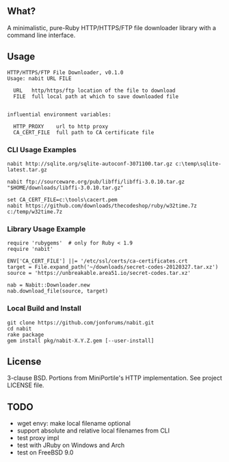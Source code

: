 ## What?

A minimalistic, pure-Ruby HTTP/HTTPS/FTP file downloader library with a command
line interface.

## Usage

    HTTP/HTTPS/FTP File Downloader, v0.1.0
    Usage: nabit URL FILE

      URL   http/https/ftp location of the file to download
      FILE  full local path at which to save downloaded file


    influential environment variables:

      HTTP_PROXY    url to http proxy
      CA_CERT_FILE  full path to CA certificate file

### CLI Usage Examples

    nabit http://sqlite.org/sqlite-autoconf-3071100.tar.gz c:\temp\sqlite-latest.tar.gz

    nabit ftp://sourceware.org/pub/libffi/libffi-3.0.10.tar.gz "$HOME/downloads/libffi-3.0.10.tar.gz"

    set CA_CERT_FILE=c:\tools\cacert.pem
    nabit https://github.com/downloads/thecodeshop/ruby/w32time.7z c:/temp/w32time.7z

### Library Usage Example

    require 'rubygems'  # only for Ruby < 1.9
    require 'nabit'

    ENV['CA_CERT_FILE'] ||= '/etc/ssl/certs/ca-certificates.crt
    target = File.expand_path('~/downloads/secret-codes-20120327.tar.xz')
    source = 'https://unbreakable.area51.io/secret-codes.tar.xz'

    nab = Nabit::Downloader.new
    nab.download_file(source, target)

### Local Build and Install

    git clone https://github.com/jonforums/nabit.git
    cd nabit
    rake package
    gem install pkg/nabit-X.Y.Z.gem [--user-install]

## License

3-clause BSD. Portions from MiniPortile's HTTP implementation. See project LICENSE file.

## TODO

* wget envy: make local filename optional
* support absolute and relative local filenames from CLI
* test proxy impl
* test with JRuby on Windows and Arch
* test on FreeBSD 9.0
